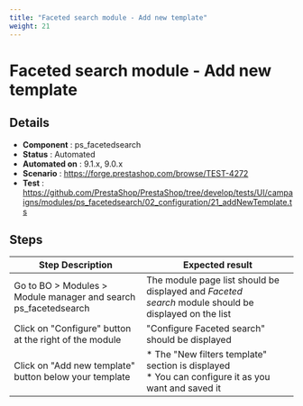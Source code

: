 ```yaml
---
title: "Faceted search module - Add new template"
weight: 21
---
```


# Faceted search module - Add new template
## Details
* **Component** : ps_facetedsearch
* **Status** : Automated
* **Automated on** : 9.1.x, 9.0.x
* **Scenario** : https://forge.prestashop.com/browse/TEST-4272
* **Test** : https://github.com/PrestaShop/PrestaShop/tree/develop/tests/UI/campaigns/modules/ps_facetedsearch/02_configuration/21_addNewTemplate.ts

## Steps
| Step Description | Expected result |
| ----- | ----- |
| Go to BO > Modules > Module manager and search ps_facetedsearch | The module page list should be displayed and *Faceted search* module should be displayed on the list |
| Click on "Configure" button at the right of the module | "Configure Faceted search" should be displayed |
| Click on "Add new template" button below your template | * The "New filters template" section is displayed<br> * You can configure it as you want and saved it |
